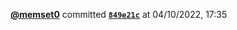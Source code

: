  <a href=https://github.com/memset0><strong>@memset0</strong></a>  committed <a href=https://github.com/memset0/memset0/commit/849e21ca14ec2242958535d3167344bfa2f0701f><strong><code>849e21c</code></strong></a>  at 04/10/2022, 17:35 
